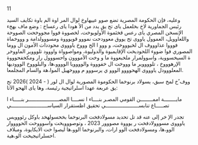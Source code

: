 11

وعليه، فإن الحكومة المصرية تضع صوو  عييهاوخ لوال المر اوة الم باوة تكايف السيد رئيس الجماورية لاخ بخلعمل ياى تح يق يدد من الأ هودا ياى رعساخ : وضع ماف بهخء الإنسخن المصري ياى رعس قخئموة الأولويوخت، لخصووة فووا مجووخحت الصووحة واللعاوويل، العموول ياووى تح يووق معوودحت نمووو قويوووة ومسووولدامة و وووخماة فوووا عذاوووف ال لخيوووخت، و ووو ا الح وووخ  ياوووى محوددات الأمون ال ووما المصوري فوا ضووء اللحوديخت الإقايميوة والدوليوة، ومواصوواة واووود تلوووير الماووخر ة السيخسووية، واسوولمرار ملخبعووة ما و وخت الأمووون واحسووول رار ومكخفحوووة الإرهوووخ  ، تلووووير ما وووخت ال  خفوووة والوووويا الوووو،ها، والبلوووخ  الوووديها المعلووودل ياوووى الهحوووو الووو ي يرسووو  م وووخهيل الموا،هة والسام المجلمعا.

ووف ًخ لمخ سبق، يسولاد  برنوخما الحكوموة المصورية لوال ال لور  ( - 2024 )2026 تح يق عربعة عهدا  اسلراتيجية رئيسة، وها ياى الهحو الآتا:

مايــــــــة اممــــــــن القومي المصـر بنــــاء ا نســــا المصــــــــــــــــــــر بنـــــاء ا تصـــــاع تنابســــــــــــــــــــــي تحقيق اظستقرار السياســــــــــــــــــــــــي

تجدر الإ خر  إلى عنه قد تل تحديد مسولادفخت البرنوخما بخحسولهخد باوكل رئووويس ياوووى مسووولادفخت ر يوووة مصووور 2023 ، وتوصووويخت واسوووخت الحووووار الوو،ها، ومسولادفخت الوو ارات، والبرنوخما الوو،ها ليصوا خت الايكايوة، ومبلاف احسلراتيجيخت الو،هية.

<!-- image -->